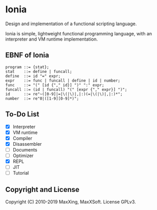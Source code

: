 # Ionia

Design and implementation of a functional scripting language.

Ionia is simple, lightweight functional programming language, with an interpreter and VM runtime implementation.

## EBNF of Ionia

```ebnf
program ::= {stat};
stat    ::= define | funcall;
define  ::= id "=" expr;
expr    ::= func | funcall | define | id | number;
func    ::= "(" [id {"," id}] ")" ":" expr;
funcall ::= (id | funcall) "(" [expr {"," expr}] ")";
id      ::= re"~([0-9]|=|\(|\)|,|:)(=|\(|\)|,|:)*";
number  ::= re"0|([1-9][0-9]*)";
```

## To-Do List

- [x] Interpreter
- [x] VM runtime
- [x] Compiler
- [x] Disassembler
- [ ] Documents
- [ ] Optimizer
- [x] REPL
- [ ] JIT
- [ ] Tutorial

## Copyright and License

Copyright (C) 2010-2019 MaxXing, MaxXSoft. License GPLv3.
